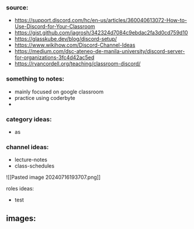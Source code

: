 ### source:
- https://support.discord.com/hc/en-us/articles/360040613072-How-to-Use-Discord-for-Your-Classroom
- https://gist.github.com/jagrosh/342324d7084c9ebdac2fa3d0cd759d10
- https://glasskube.dev/blog/discord-setup/
- https://www.wikihow.com/Discord-Channel-Ideas
- https://medium.com/dsc-ateneo-de-manila-university/discord-server-for-organizations-3fc4d42ac5ed
- https://ryancordell.org/teaching/classroom-discord/

### something to notes:
- mainly focused on google classroom
- practice using coderbyte
- 

### category ideas:
- as

### channel ideas:
- lecture-notes
- class-schedules

![[Pasted image 20240716193707.png]]

roles ideas:
- test

images:
- 
